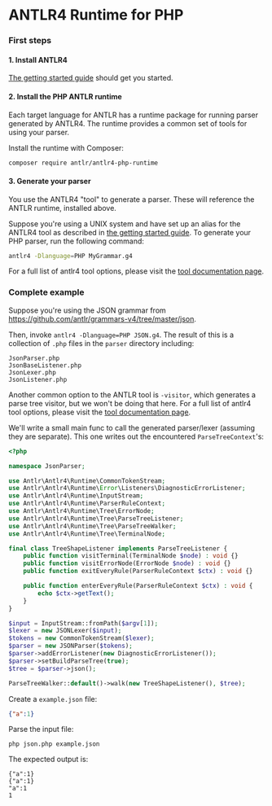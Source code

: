# ANTLR4 Runtime for PHP

### First steps

#### 1. Install ANTLR4

[The getting started guide](https://github.com/antlr/antlr4/blob/master/doc/getting-started.md) 
should get you started.

#### 2. Install the PHP ANTLR runtime

Each target language for ANTLR has a runtime package for running parser 
generated by ANTLR4. The runtime provides a common set of tools for using your parser.

Install the runtime with Composer:

```bash
composer require antlr/antlr4-php-runtime
```

#### 3. Generate your parser

You use the ANTLR4 "tool" to generate a parser. These will reference the ANTLR 
runtime, installed above.

Suppose you're using a UNIX system and have set up an alias for the ANTLR4 tool 
as described in [the getting started guide](https://github.com/antlr/antlr4/blob/master/doc/getting-started.md). 
To generate your PHP parser, run the following command:

```bash
antlr4 -Dlanguage=PHP MyGrammar.g4
```

For a full list of antlr4 tool options, please visit the 
[tool documentation page](https://github.com/antlr/antlr4/blob/master/doc/tool-options.md).

### Complete example

Suppose you're using the JSON grammar from https://github.com/antlr/grammars-v4/tree/master/json.

Then, invoke `antlr4 -Dlanguage=PHP JSON.g4`. The result of this is a 
collection of `.php` files in the `parser` directory including:
```
JsonParser.php
JsonBaseListener.php
JsonLexer.php
JsonListener.php
```

Another common option to the ANTLR tool is `-visitor`, which generates a parse 
tree visitor, but we won't be doing that here. For a full list of antlr4 tool 
options, please visit the [tool documentation page](tool-options.md).

We'll write a small main func to call the generated parser/lexer 
(assuming they are separate). This one writes out the encountered 
`ParseTreeContext`'s:

```php
<?php

namespace JsonParser;

use Antlr\Antlr4\Runtime\CommonTokenStream;
use Antlr\Antlr4\Runtime\Error\Listeners\DiagnosticErrorListener;
use Antlr\Antlr4\Runtime\InputStream;
use Antlr\Antlr4\Runtime\ParserRuleContext;
use Antlr\Antlr4\Runtime\Tree\ErrorNode;
use Antlr\Antlr4\Runtime\Tree\ParseTreeListener;
use Antlr\Antlr4\Runtime\Tree\ParseTreeWalker;
use Antlr\Antlr4\Runtime\Tree\TerminalNode;

final class TreeShapeListener implements ParseTreeListener {
    public function visitTerminal(TerminalNode $node) : void {}
    public function visitErrorNode(ErrorNode $node) : void {}
    public function exitEveryRule(ParserRuleContext $ctx) : void {}

    public function enterEveryRule(ParserRuleContext $ctx) : void {
        echo $ctx->getText();
    }
}

$input = InputStream::fromPath($argv[1]);
$lexer = new JSONLexer($input);
$tokens = new CommonTokenStream($lexer);
$parser = new JSONParser($tokens);
$parser->addErrorListener(new DiagnosticErrorListener());
$parser->setBuildParseTree(true);
$tree = $parser->json();

ParseTreeWalker::default()->walk(new TreeShapeListener(), $tree);
```

Create a `example.json` file:
```json
{"a":1}
```

Parse the input file:

```
php json.php example.json
```

The expected output is:

```
{"a":1}
{"a":1}
"a":1
1
```
